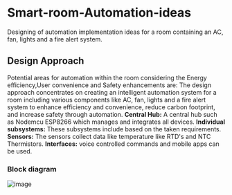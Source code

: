 # Smart-room-Automation-ideas
Designing of automation implementation ideas for a room containing an AC, fan, lights and a fire alert system.

## Design Approach
Potential areas for automation within the room considering the Energy efficiency,User convenience and Safety enhancements are:
The design approach concentrates on creating an intelligent automation system for a room including various components like AC, fan, lights and a fire alert system to enhance efficiency and convenience, reduce carbon footprint, and increase safety through automation.
**Central Hub:** A central hub such as Nodemcu ESP8266 which manages and integrates all devices.
**Individual subsystems:** These subsystems include based on the taken requirements.
 **Sensors:**  The sensors collect data like temperature like RTD's and NTC Thermistors.
**Interfaces:** voice controlled commands and mobile apps can be used.

### Block diagram
![image](https://github.com/jabdithanmai/Smart-room-Automation-ideas/assets/116477854/23fb962a-5bfb-43de-a8ac-c308ad458fc1)








